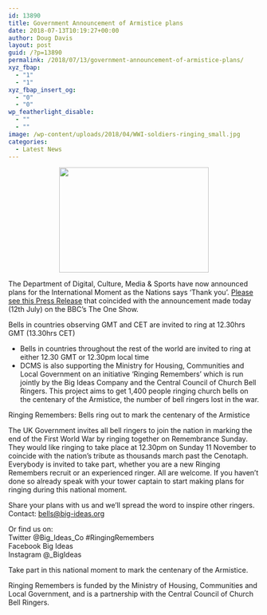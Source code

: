 ```yaml
---
id: 13890
title: Government Announcement of Armistice plans
date: 2018-07-13T10:19:27+00:00
author: Doug Davis
layout: post
guid: /?p=13890
permalink: /2018/07/13/government-announcement-of-armistice-plans/
xyz_fbap:
  - "1"
  - "1"
xyz_fbap_insert_og:
  - "0"
  - "0"
wp_featherlight_disable:
  - ""
  - ""
image: /wp-content/uploads/2018/04/WWI-soldiers-ringing_small.jpg
categories:
  - Latest News
---
```

<p style="text-align: center;">
  <a href="https://cccbr.org.uk/wp-content/uploads/2018/07/dcms-logo.jpg"><img loading="lazy" class="alignnone size-medium wp-image-13891" src="https://cccbr.org.uk/wp-content/uploads/2018/07/dcms-logo-300x211.jpg" alt="" width="300" height="211" srcset="https://cccbr.org.uk/wp-content/uploads/2018/07/dcms-logo-300x211.jpg 300w, https://cccbr.org.uk/wp-content/uploads/2018/07/dcms-logo.jpg 322w" sizes="(max-width: 300px) 100vw, 300px" /></a>
</p>

The Department of Digital, Culture, Media & Sports have now announced plans for the International Moment as the Nations says ‘Thank you’. <a href="https://cccbr.org.uk/wp-content/uploads/2018/07/180712-10000-TO-MARCH-PAST-THE-CENOTAPH-AS-THE-NATION-SAYS-THANK-YOU.pdf" target="_blank" rel="noopener">Please see this Press Release</a> that coincided with the announcement made today (12th July) on the BBC’s The One Show.

Bells in countries observing GMT and CET are invited to ring at 12.30hrs GMT (13.30hrs CET)

  * Bells in countries throughout the rest of the world are invited to ring at either 12.30 GMT or 12.30pm local time
  * DCMS is also supporting the Ministry for Housing, Communities and Local Government on an initiative ‘Ringing Remembers’ which is run jointly by the Big Ideas Company and the Central Council of Church Bell Ringers. This project aims to get 1,400 people ringing church bells on the centenary of the Armistice, the number of bell ringers lost in the war.

Ringing Remembers: Bells ring out to mark the centenary of the Armistice

The UK Government invites all bell ringers to join the nation in marking the end of the First World War by ringing together on Remembrance Sunday. They would like ringing to take place at 12.30pm on Sunday 11 November to coincide with the nation’s tribute as thousands march past the Cenotaph. Everybody is invited to take part, whether you are a new Ringing Remembers recruit or an experienced ringer. All are welcome. If you haven’t done so already speak with your tower captain to start making plans for ringing during this national moment.

Share your plans with us and we’ll spread the word to inspire other ringers. Contact: <bells@big-ideas.org>

Or find us on:  
Twitter @Big\_Ideas\_Co #RingingRemembers  
Facebook Big Ideas  
Instagram @_BigIdeas

Take part in this national moment to mark the centenary of the Armistice.

Ringing Remembers is funded by the Ministry of Housing, Communities and Local Government, and is a partnership with the Central Council of Church Bell Ringers.
